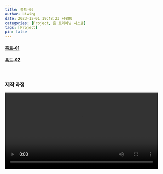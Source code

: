 ```yaml
---
title: 홈트-02
author: kiwing
date: 2023-12-01 19:48:23 +0800
categories: [Project, 홈 트레이닝 시스템]
tags: [Project]
pin: false
---
```


#### [홈트-01](https://ki-wing.github.io/posts/home01/)
#### [홈트-02](https://ki-wing.github.io/posts/home02/)

<br>

### 제작 과정

<video width="100%" controls>
  <source src="https://Ki-Wing.github.io/assets/videos/결과_홈트.mp4" type="video/mp4">
</video>

<br>

[nodejs]: https://nodejs.org/
[starter]: https://github.com/cotes2020/chirpy-starter
[pages-workflow-src]: https://docs.github.com/en/pages/getting-started-with-github-pages/configuring-a-publishing-source-for-your-github-pages-site#publishing-with-a-custom-github-actions-workflow
[latest-tag]: https://github.com/cotes2020/jekyll-theme-chirpy/tags
